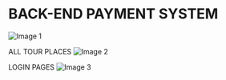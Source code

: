 # BACK-END PAYMENT SYSTEM

![Image 1](https://github.com/lgope/Natours/blob/master/assets/102612436/a1b1359b-7b37-4498-a2dc-6286051056bc)

ALL TOUR PLACES
![Image 2](https://github.com/lgope/Natours/blob/master/assets/102612436/69110424-a753-4519-9fbb-476074967209)

LOGIN PAGES
![Image 3](https://github.com/lgope/Natours/blob/master/assets/102612436/ac0b00bb-ae1c-4748-af64-8360465ee219612436/5f599c0e-42fe-4a04-88f2-ac72d397a06f)


